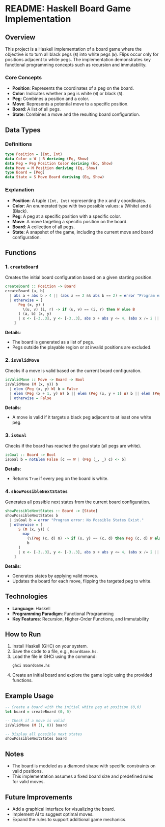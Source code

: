 # README: Haskell Board Game Implementation

## Overview
This project is a Haskell implementation of a board game where the objective is to turn all black pegs (`B`) into white pegs (`W`). Flips occur only for positions adjacent to white pegs. The implementation demonstrates key functional programming concepts such as recursion and immutability.

### Core Concepts
- **Position**: Represents the coordinates of a peg on the board.
- **Color**: Indicates whether a peg is white (`W`) or black (`B`).
- **Peg**: Combines a position and a color.
- **Move**: Represents a potential move to a specific position.
- **Board**: A list of all pegs.
- **State**: Combines a move and the resulting board configuration.

## Data Types
### Definitions
```haskell
type Position = (Int, Int)
data Color = W | B deriving (Eq, Show)
data Peg = Peg Position Color deriving (Eq, Show)
data Move = M Position deriving (Eq, Show)
type Board = [Peg]
data State = S Move Board deriving (Eq, Show)
```

### Explanation
- **Position**: A tuple `(Int, Int)` representing the x and y coordinates.
- **Color**: An enumerated type with two possible values: `W` (White) and `B` (Black).
- **Peg**: A peg at a specific position with a specific color.
- **Move**: A move targeting a specific position on the board.
- **Board**: A collection of all pegs.
- **State**: A snapshot of the game, including the current move and board configuration.

## Functions
### 1. `createBoard`
Creates the initial board configuration based on a given starting position.

```haskell
createBoard :: Position -> Board
createBoard (a, b)
  | abs a + abs b > 4 || (abs a == 2 && abs b == 2) = error "Program error: The position is not valid."
  | otherwise = [
      Peg (x, y) (
        \(u, v) (i, r) -> if (u, v) == (i, r) then W else B
      ) (a, b) (x, y)
      | x <- [-3..3], y <- [-3..3], abs x + abs y <= 4, (abs x /= 2 || abs y /= 2)
    ]
```
**Details**:
- The board is generated as a list of pegs.
- Pegs outside the playable region or at invalid positions are excluded.

### 2. `isValidMove`
Checks if a move is valid based on the current board configuration.

```haskell
isValidMove :: Move -> Board -> Bool
isValidMove (M (x, y)) b
  | elem (Peg (x, y) W) b = False
  | elem (Peg (x + 1, y) W) b || elem (Peg (x, y + 1) W) b || elem (Peg (x - 1, y) W) b || elem (Peg (x, y - 1) W) b = True
  | otherwise = False
```
**Details**:
- A move is valid if it targets a black peg adjacent to at least one white peg.

### 3. `isGoal`
Checks if the board has reached the goal state (all pegs are white).

```haskell
isGoal :: Board -> Bool
isGoal b = notElem False [c == W | (Peg (_, _) c) <- b]
```
**Details**:
- Returns `True` if every peg on the board is white.

### 4. `showPossibleNextStates`
Generates all possible next states from the current board configuration.

```haskell
showPossibleNextStates :: Board -> [State]
showPossibleNextStates b
  | isGoal b = error "Program error: No Possible States Exist."
  | otherwise = [
      S (M (x, y)) (
        map
          (\(Peg (c, d) m) -> if (x, y) == (c, d) then Peg (c, d) W else Peg (c, d) m)
          b
      )
      | x <- [-3..3], y <- [-3..3], abs x + abs y <= 4, (abs x /= 2 || abs y /= 2), isValidMove (M (x, y)) b
    ]
```
**Details**:
- Generates states by applying valid moves.
- Updates the board for each move, flipping the targeted peg to white.

## Technologies
- **Language**: Haskell
- **Programming Paradigm**: Functional Programming
- **Key Features**: Recursion, Higher-Order Functions, and Immutability

## How to Run
1. Install Haskell (GHC) on your system.
2. Save the code to a file, e.g., `BoardGame.hs`.
3. Load the file in GHCi using the command:
   ```bash
   ghci BoardGame.hs
   ```
4. Create an initial board and explore the game logic using the provided functions.

## Example Usage
```haskell
-- Create a board with the initial white peg at position (0,0)
let board = createBoard (0, 0)

-- Check if a move is valid
isValidMove (M (1, 0)) board

-- Display all possible next states
showPossibleNextStates board
```

## Notes
- The board is modeled as a diamond shape with specific constraints on valid positions.
- This implementation assumes a fixed board size and predefined rules for valid moves.

## Future Improvements
- Add a graphical interface for visualizing the board.
- Implement AI to suggest optimal moves.
- Expand the rules to support additional game mechanics.

